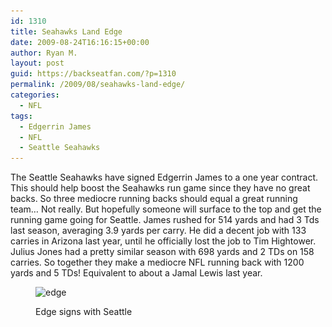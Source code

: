 ```yaml
---
id: 1310
title: Seahawks Land Edge
date: 2009-08-24T16:16:15+00:00
author: Ryan M.
layout: post
guid: https://backseatfan.com/?p=1310
permalink: /2009/08/seahawks-land-edge/
categories:
  - NFL
tags:
  - Edgerrin James
  - NFL
  - Seattle Seahawks
---
```


<div class="entry">
  <p>
    The Seattle Seahawks have signed Edgerrin James to a one year contract. This should help boost the Seahawks run game since they have no great backs. So three mediocre running backs should equal a great running team&#8230; Not really. But hopefully someone will surface to the top and get the running game going for Seattle. James rushed for 514 yards and had 3 Tds last season, averaging 3.9 yards per carry. He did a decent job with 133 carries in Arizona last year, until he officially lost the job to Tim Hightower. Julius Jones had a pretty similar season with 698 yards and 2 TDs on 158 carries. So together they make a mediocre NFL running back with 1200 yards and 5 TDs! Equivalent to about a Jamal Lewis last year.
  </p><figure id="attachment_1311" style="width: 178px" class="wp-caption aligncenter">

  <img class="size-full wp-image-1311 " title="edge" src="/images/2009/08/edge.jpg" alt="edge" width="178" height="254" srcset="/images/2009/08/edge.jpg 318w, /images/2009/08/edge-210x300.jpg 210w" sizes="(max-width: 178px) 100vw, 178px" /><figcaption class="wp-caption-text">Edge signs with Seattle</figcaption></figure>

  <p style="text-align: center;">
    </div>
